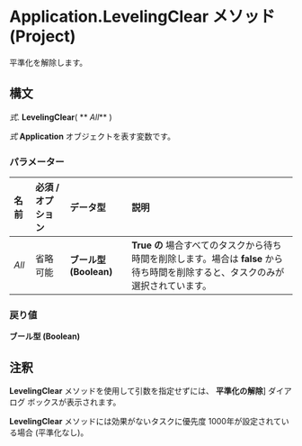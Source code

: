 
# Application.LevelingClear メソッド (Project)

平準化を解除します。


## 構文

 _式_. **LevelingClear**( ** _All_** )

 _式_ **Application** オブジェクトを表す変数です。


### パラメーター



|**名前**|**必須 / オプション**|**データ型**|**説明**|
|:-----|:-----|:-----|:-----|
| _All_|省略可能|**ブール型 (Boolean)**|**True の** 場合すべてのタスクから待ち時間を削除します。場合は **false** から待ち時間を削除すると、タスクのみが選択されています。|

### 戻り値

 **ブール型 (Boolean)**


## 注釈

 **LevelingClear** メソッドを使用して引数を指定せずには、 **平準化の解除**] ダイアログ ボックスが表示されます。

 **LevelingClear** メソッドには効果がないタスクに優先度 1000年が設定されている場合 (平準化なし)。

